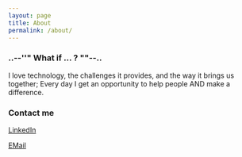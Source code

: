 ```yaml
---
layout: page
title: About
permalink: /about/
---
```


### ..--''" What if ... ? ""--..

I love technology, the challenges it provides, and the way it brings us together; Every day I get an opportunity to help people AND make a difference. 

### Contact me

[LinkedIn](https://www.linkedin.com/in/jra3345/)

[EMail](mailto:jarhed323@gmail.com)